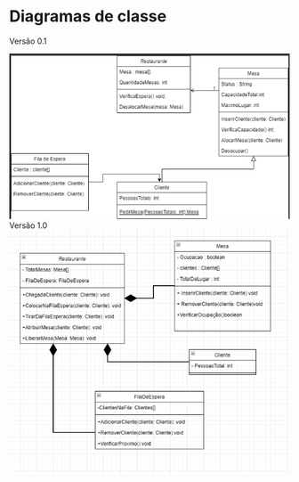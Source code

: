 # Diagramas de classe
Versão 0.1
<html>
<img src="Diagrama1.0.png">  
</html>
Versão 1.0
<html>
<img src="Diagrama2.0.png">  
</html>
